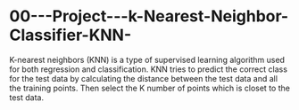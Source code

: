 # 00---Project---k-Nearest-Neighbor-Classifier-KNN-

K-nearest neighbors (KNN) is a type of supervised learning algorithm used for both regression and classification. 
KNN tries to predict the correct class for the test data by calculating the distance between the test data and all the training points.
Then select the K number of points which is closet to the test data.
